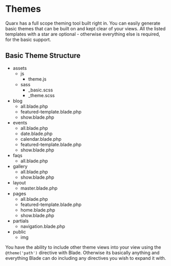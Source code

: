 # Themes

Quarx has a full scope theming tool built right in. You can easily generate basic themes that can be built on and kept clear of your views. All the listed templates with a star are optional - otherwise everything else is required, for the basic support.

Basic Theme Structure
------
* assets
    * js
        * theme.js
    * sass
        * _basic.scss <span class="fa fa-star"></span>
        * _theme.scss
* blog
    * all.blade.php
    * featured-template.blade.php
    * show.blade.php
* events
    * all.blade.php
    * date.blade.php
    * calendar.blade.php
    * featured-template.blade.php
    * show.blade.php
* faqs
    * all.blade.php
* gallery
    * all.blade.php
    * show.blade.php
* layout
    * master.blade.php
* pages
    * all.blade.php
    * featured-template.blade.php
    * home.blade.php
    * show.blade.php
* partials
    * navigation.blade.php
* public
    * img

You have the ability to include other theme views into your view using the <code>&#64;theme('path')</code> directive with Blade. Otherwise its basically anything and everything Blade can do including any directives you wish to expand it with.